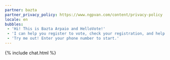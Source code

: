 ```yaml
---
partner: bazta
partner_privacy_policy: https://www.ngpvan.com/content/privacy-policy
locale: en
bubbles:
 - 'Hi! This is Bazta Arpaio and HelloVote!'
 - 'I can help you register to vote, check your registration, and help your friends register'
 - 'Try me out! Enter your phone number to start.'
---
```

{% include chat.html %}


